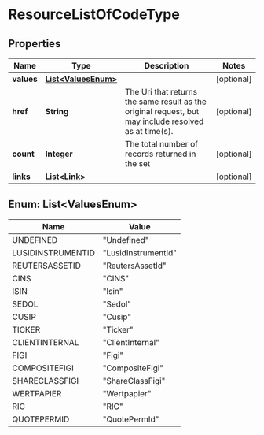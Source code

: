 
# ResourceListOfCodeType

## Properties
Name | Type | Description | Notes
------------ | ------------- | ------------- | -------------
**values** | [**List&lt;ValuesEnum&gt;**](#List&lt;ValuesEnum&gt;) |  |  [optional]
**href** | **String** | The Uri that returns the same result as the original request,  but may include resolved as at time(s). |  [optional]
**count** | **Integer** | The total number of records returned in the set |  [optional]
**links** | [**List&lt;Link&gt;**](Link.md) |  |  [optional]


<a name="List<ValuesEnum>"></a>
## Enum: List&lt;ValuesEnum&gt;
Name | Value
---- | -----
UNDEFINED | &quot;Undefined&quot;
LUSIDINSTRUMENTID | &quot;LusidInstrumentId&quot;
REUTERSASSETID | &quot;ReutersAssetId&quot;
CINS | &quot;CINS&quot;
ISIN | &quot;Isin&quot;
SEDOL | &quot;Sedol&quot;
CUSIP | &quot;Cusip&quot;
TICKER | &quot;Ticker&quot;
CLIENTINTERNAL | &quot;ClientInternal&quot;
FIGI | &quot;Figi&quot;
COMPOSITEFIGI | &quot;CompositeFigi&quot;
SHARECLASSFIGI | &quot;ShareClassFigi&quot;
WERTPAPIER | &quot;Wertpapier&quot;
RIC | &quot;RIC&quot;
QUOTEPERMID | &quot;QuotePermId&quot;



